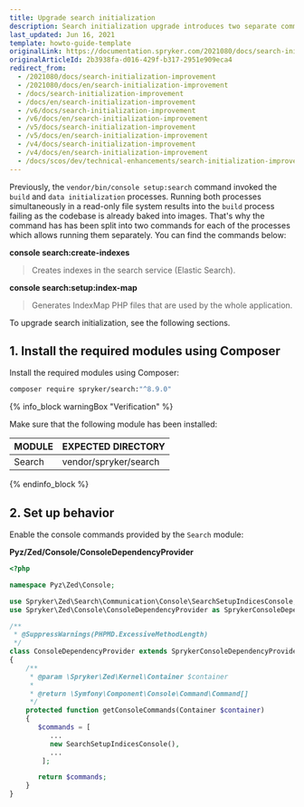 ```yaml
---
title: Upgrade search initialization
description: Search initialization upgrade introduces two separate commands for the build and data initialization processes.
last_updated: Jun 16, 2021
template: howto-guide-template
originalLink: https://documentation.spryker.com/2021080/docs/search-initialization-improvement
originalArticleId: 2b3938fa-d016-429f-b317-2951e909eca4
redirect_from:
  - /2021080/docs/search-initialization-improvement
  - /2021080/docs/en/search-initialization-improvement
  - /docs/search-initialization-improvement
  - /docs/en/search-initialization-improvement
  - /v6/docs/search-initialization-improvement
  - /v6/docs/en/search-initialization-improvement
  - /v5/docs/search-initialization-improvement
  - /v5/docs/en/search-initialization-improvement
  - /v4/docs/search-initialization-improvement
  - /v4/docs/en/search-initialization-improvement
  - /docs/scos/dev/technical-enhancements/search-initialization-improvement.html
---
```


Previously, the `vendor/bin/console setup:search` command invoked the `build` and `data initialization` processes. Running both processes simultaneously in a read-only file system results into the `build` process failing as the codebase is already baked into images. That's why the command has has been split into two commands for each of the processes which allows running them separately. You can find the commands below:

**console search:create-indexes**

>Creates indexes in the search service (Elastic Search).

**console search:setup:index-map**

>Generates IndexMap PHP files that are used by the whole application.

To upgrade search initialization, see the following sections.

## 1. Install the required modules using Composer

Install the required modules using Composer:

```bash
composer require spryker/search:"^8.9.0"
```

{% info_block warningBox "Verification" %}

Make sure that the following module has been installed:

| MODULE | EXPECTED DIRECTORY |
| --- | --- |
| Search | vendor/spryker/search |

{% endinfo_block %}

## 2. Set up behavior

Enable the console commands provided by the `Search` module:

**Pyz/Zed/Console/ConsoleDependencyProvider**

```php
<?php

namespace Pyz\Zed\Console;

use Spryker\Zed\Search\Communication\Console\SearchSetupIndicesConsole;
use Spryker\Zed\Console\ConsoleDependencyProvider as SprykerConsoleDependencyProvider;

/**
 * @SuppressWarnings(PHPMD.ExcessiveMethodLength)
 */
class ConsoleDependencyProvider extends SprykerConsoleDependencyProvider
{
    /**
     * @param \Spryker\Zed\Kernel\Container $container
     *
     * @return \Symfony\Component\Console\Command\Command[]
     */
    protected function getConsoleCommands(Container $container)
    {
       $commands = [
          ...
          new SearchSetupIndicesConsole(),
          ...
        ];

       return $commands;
    }
}
```
